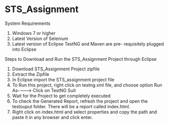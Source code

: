 # STS_Assignment
System Requirements
1. Windows 7 or higher
2. Latest Version of Selenium
3. Latest version of Eclipse
TestNG and Maven are pre- requisitely plugged into Eclipse

Steps to Download and Run the STS_Assignment Project through Eclipse

1. Download STS_Assignment Project zipfile
2. Extract the Zipfile
3. In Eclipse import the STS_assignment project file
4. To Run this project, right click on testng.xml file, and choose option Run As----> Click on TestNG Suit
5. Wait for the Project to get completely executed
6. To check the Generated Report, refresh the project and open the testouput folder. There will be a report called index.html.
7. Right click on index.html and select properties and copy the path and paste it in any browser and click enter.

